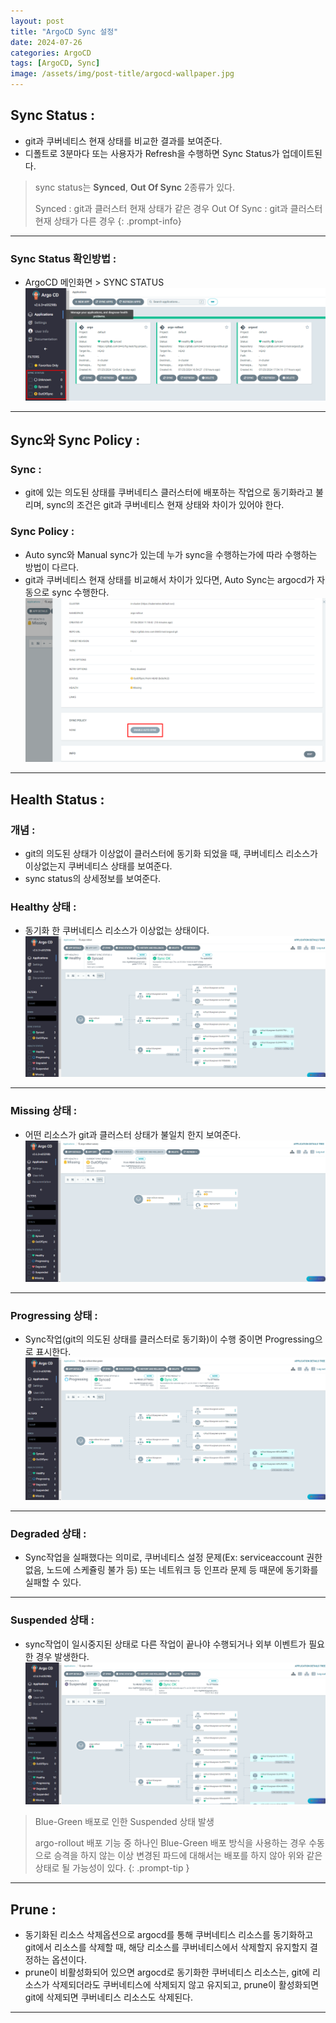 ```yaml
---
layout: post
title: "ArgoCD Sync 설정"
date: 2024-07-26
categories: ArgoCD
tags: [ArgoCD, Sync]
image: /assets/img/post-title/argocd-wallpaper.jpg
---
```


## Sync Status :
- git과 쿠버네티스 현재 상태를 비교한 결과를 보여준다.
- 디폴트로 3분마다 또는 사용자가 Refresh을 수행하면 Sync Status가 업데이트된다.

> sync status는 **Synced**, **Out Of Sync** 2종류가 있다.
>
> Synced : git과 클러스터 현재 상태가 같은 경우
> Out Of Sync : git과 클러스터 현재 상태가 다른 경우
{: .prompt-info}

* * *

### Sync Status 확인방법 :
- ArgoCD 메인화면 > SYNC STATUS
![argocd sync status 확인방법](/assets/img/post/ArgoCD/argocd%20sync%20status%20확인방법.png)

* * *

## Sync와 Sync Policy :
### Sync :
- git에 있는 의도된 상태를 쿠버네티스 클러스터에 배포하는 작업으로 동기화라고 불리며, sync의 조건은 git과 쿠버네티스 현재 상태와 차이가 있어야 한다.

### Sync Policy :
- Auto sync와 Manual sync가 있는데 누가 sync을 수행하는가에 따라 수행하는 방법이 다르다.
- git과 쿠버네티스 현재 상태를 비교해서 차이가 있다면, Auto Sync는 argocd가 자동으로 sync 수행한다.
![sync policy 적용](/assets/img/post/ArgoCD/sync%20policy%20적용.png)

* * *

## Health Status :
### 개념 :
- git의 의도된 상태가 이상없이 클러스터에 동기화 되었을 때, 쿠버네티스 리소스가 이상없는지 쿠버네티스 상태를 보여준다.
- sync status의 상세정보를 보여준다.

### Healthy 상태 :
- 동기화 한 쿠버네티스 리소스가 이상없는 상태이다.
![healthy 상태](/assets/img/post/ArgoCD/healthy%20상태.png)

* * *

### Missing 상태 :
- 어떤 리소스가 git과 클러스터 상태가 불일치 한지 보여준다.
![missing 상태](/assets/img/post/ArgoCD/missing%20상태.png)

* * *

### Progressing 상태 :
- Sync작업(git의 의도된 상태를 클러스터로 동기화)이 수행 중이면 Progressing으로 표시한다.
![progressing 상태](/assets/img/post/ArgoCD/progressing%20상태.png)

* * *

### Degraded 상태 :
- Sync작업을 실패했다는 의미로, 쿠버네티스 설정 문제(Ex: serviceaccount 권한 없음, 노드에 스케쥴링 불가 등) 또는 네트워크 등 인프라 문제 등 때문에 동기화를 실패할 수 있다.

* * *

### Suspended 상태 :
- sync작업이 일시중지된 상태로 다른 작업이 끝나야 수행되거나 외부 이벤트가 필요한 경우 발생한다.
![suspended 상태](/assets/img/post/ArgoCD/suspended%20상태.png)

> Blue-Green 배포로 인한 Suspended 상태 발생
>
> argo-rollout 배포 기능 중 하나인 Blue-Green 배포 방식을 사용하는 경우 수동으로 승격을 하지 않는 이상 변경된 파드에 대해서는 배포를 하지 않아 위와 같은 상태로 될 가능성이 있다.
{: .prompt-tip }

* * *

## Prune :
- 동기화된 리소스 삭제옵션으로 argocd를 통해 쿠버네티스 리소스를 동기화하고 git에서 리소스를 삭제할 때, 해당 리소스를 쿠버네티스에서 삭제할지 유지할지 결정하는 옵션이다.
- prune이 비활성화되어 있으면 argocd로 동기화한 쿠버네티스 리소스는, git에 리소스가 삭제되더라도 쿠버네티스에 삭제되지 않고 유지되고, prune이 활성화되면 git에 삭제되면 쿠버네티스 리소스도 삭제된다.

* * *